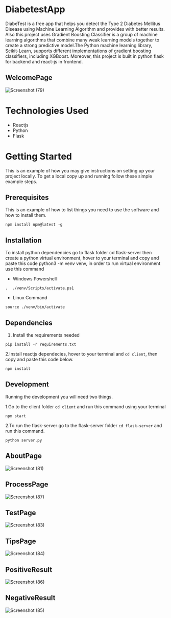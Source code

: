# DiabetestApp
DiabeTest is a free app that helps you detect the Type 2 Diabetes Mellitus Disease using Machine Learning Algorithm and provides with better results.
Also this project uses Gradient Boosting Classifier is a group of machine learning algorithms that combine many weak learning models together to create a strong predictive model.The Python machine learning library, Scikit-Learn, supports different implementations of gradient boosting classifiers, including XGBoost. Moreover, this project is built in python flask for backend and react-js in frontend.

## WelcomePage
![Screenshot (79)](https://user-images.githubusercontent.com/80078725/206732201-aa88a20c-5868-4576-b055-34698367f5fb.png)

# Technologies Used
* Reactjs
* Python 
* Flask

# Getting Started 
This is an example of how you may give instructions on setting up your project locally. To get a local copy up and running follow these simple example steps.

## Prerequisites
This is an example of how to list things you need to use the software and how to install them.

```npm install npm@latest -g```

## Installation 
To install python dependencies go to flask folder cd flask-server then create a python virtual environment, hover to your terminal and copy and paste this code python3 -m venv venv, in order to run virtual environment use this command

- Windows Powershell

```.  ./venv/Scripts/activate.ps1```

- Linux Command

```source ./venv/bin/activate```

## Dependencies

1. Install the requirements needed

```pip install -r requirements.txt```

2.Install reactjs dependecies, hover to your terminal and ```cd client```, then copy and paste this code below.

```npm install```

## Development
Running the development you will need two things.

1.Go to the client folder ```cd client``` and run this command using your terminal

```npm start```

2.To run the flask-server go to the flask-server folder ```cd flask-server``` and run this command.

```python server.py```


## AboutPage
![Screenshot (81)](https://user-images.githubusercontent.com/80078725/206732649-17dc0fd6-c9a1-40a7-a7f7-bacf9a51a8b1.png)

## ProcessPage
![Screenshot (87)](https://user-images.githubusercontent.com/80078725/206732812-36dbd0a2-81a6-4b1b-97b6-e7051e4590ee.png)

## TestPage
![Screenshot (83)](https://user-images.githubusercontent.com/80078725/206732955-46732d47-d382-4926-8d32-cbf91114c4ad.png)

## TipsPage
![Screenshot (84)](https://user-images.githubusercontent.com/80078725/206733099-7607045c-d930-43a7-b68e-3e8e8478dc9d.png)

## PositiveResult
![Screenshot (86)](https://user-images.githubusercontent.com/80078725/206733374-674b67c1-928f-4419-991c-b28871bcf13b.png)

## NegativeResult
![Screenshot (85)](https://user-images.githubusercontent.com/80078725/206733505-a08c9078-4750-499e-9e9c-bec58c78d4ce.png)



